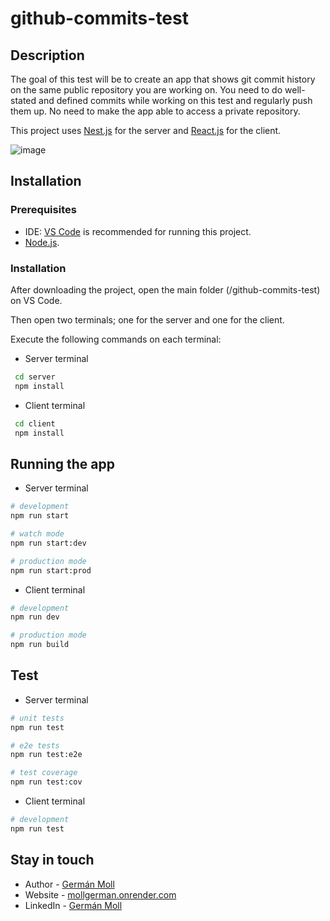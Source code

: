 # github-commits-test


## Description
The goal of this test will be to create an app that shows git commit history on the same public repository you are working on.
You need to do well-stated and defined commits while working on this test and regularly push them up. No need to make the app able to access a private repository.

This project uses [Nest.js](https://github.com/nestjs/nest) for the server and [React.js](https://react.dev/) for the client.

![image](https://github.com/mollgerman/github-commits-test/assets/69655022/274e5167-ec06-4b98-9d1f-9ca9fbeeb6d3)


## Installation

### Prerequisites

- IDE: [VS Code](https://code.visualstudio.com/download) is recommended for running this project.
- [Node.js](https://nodejs.org/en/download).

### Installation
After downloading the project, open the main folder (/github-commits-test) on VS Code.

Then open two terminals; one for the server and one for the client.

Execute the following commands on each terminal:

- Server terminal
```bash
 cd server
 npm install
```

- Client terminal
```bash
 cd client
 npm install
```
## Running the app

- Server terminal
```bash
# development
npm run start

# watch mode
npm run start:dev

# production mode
npm run start:prod
```
- Client terminal
```bash
# development
npm run dev

# production mode
npm run build
```

## Test

- Server terminal
```bash
# unit tests
npm run test

# e2e tests
npm run test:e2e

# test coverage
npm run test:cov
```

- Client terminal
```bash
# development
npm run test
```


## Stay in touch

- Author - [Germán Moll](mailto:germanmoll.dev@gmail.com)
- Website - [mollgerman.onrender.com](https://mollgerman.onrender.com/)
- LinkedIn - [Germán Moll](https://linkedin.com/in/germanmoll)

